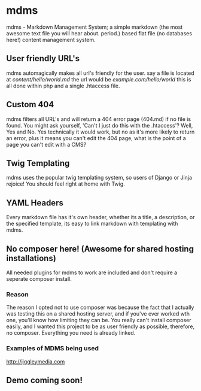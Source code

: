 # mdms
mdms - Markdown Management System; a simple markdown (the most awesome text file you will hear about. period.) based flat file (no databases here!) content management system.

## User friendly URL's
mdms automagically makes all url's friendly for the user.
say a file is located at *content/hello/world.md* the url would be *example.com/hello/world*
this is all done within php and a single .htaccess file.

## Custom 404
mdms filters all URL's and will return a 404 error page (404.md) if no file is found.
You might ask yourself, 'Can't I just do this with the .htaccess'? Well, Yes and No. Yes technically it would work, but no as it's more likely to return an error, plus it means you can't edit the 404 page, what is the point of a page you can't edit with a CMS?

## Twig Templating
mdms uses the popular twig templating system, so users of Django or Jinja rejoice! You should feel right at home with Twig.

## YAML Headers
Every markdown file has it's own header, whether its a title, a description, or the specified template, its easy to link markdown with templating with mdms.

## No composer here! (Awesome for shared hosting installations)
All needed plugins for mdms to work are included and don't require a seperate composer install.
### Reason
The reason I opted not to use composer was because the fact that I actually was testing this on a shared hosting server, and if you've ever worked wth one, you'll know how limiting they can be. You really can't install composer easily, and I wanted this project to be as user friendly as possible, therefore, no composer. Everything you need is already linked.


### Examples of MDMS being used
http://jiggleymedia.com

## Demo coming soon!
